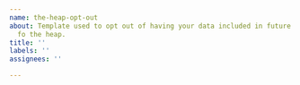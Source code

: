 ```yaml
---
name: the-heap-opt-out
about: Template used to opt out of having your data included in future iterations
  fo the heap.
title: ''
labels: ''
assignees: ''

---
```



